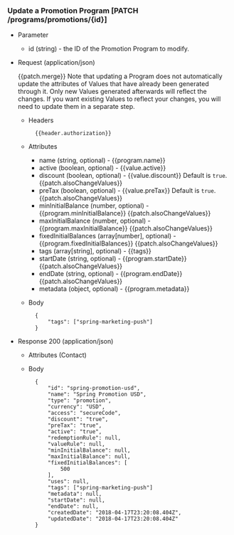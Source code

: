 ### Update a Promotion Program [PATCH /programs/promotions/{id}]

+ Parameter
    + id (string) - the ID of the Promotion Program to modify.

+ Request (application/json)

    {{patch.merge}} 
    Note that updating a Program does not automatically update the attributes of Values that have already been generated through it. Only new Values generated afterwards will reflect the changes. If you want existing Values to reflect your changes, you will need to update them in a separate step. 

    + Headers
    
            {{header.authorization}}
        
    + Attributes
        + name (string, optional) - {{program.name}}
        + active (boolean, optional) - {{value.active}}
        + discount (boolean, optional) - {{value.discount}} Default is `true`. {{patch.alsoChangeValues}}
        + preTax (boolean, optional) - {{value.preTax}} Default is `true`. {{patch.alsoChangeValues}}
        + minInitialBalance (number, optional) - {{program.minInitialBalance}} {{patch.alsoChangeValues}}
        + maxInitialBalance (number, optional) - {{program.maxInitialBalance}} {{patch.alsoChangeValues}}
        + fixedInitialBalances (array[number], optional) -  {{program.fixedInitialBalances}} {{patch.alsoChangeValues}}
        + tags (array[string], optional) - {{tags}}
        + startDate (string, optional) - {{program.startDate}} {{patch.alsoChangeValues}}
        + endDate (string, optional) - {{program.endDate}} {{patch.alsoChangeValues}}
        + metadata (object, optional) - {{program.metadata}}

    + Body

            {
                "tags": ["spring-marketing-push"]
            }
    
+ Response 200 (application/json)
    + Attributes (Contact)

    + Body
            
            {
                "id": "spring-promotion-usd",
                "name": "Spring Promotion USD",
                "type": "promotion",
                "currency": "USD",
                "access": "secureCode",
                "discount": "true",
                "preTax": "true",
                "active": "true",
                "redemptionRule": null,
                "valueRule": null,
                "minInitialBalance": null,
                "maxInitialBalance": null,
                "fixedInitialBalances": [
                    500
                ],
                "uses": null,
                "tags": ["spring-marketing-push"]
                "metadata": null,
                "startDate": null,
                "endDate": null,
                "createdDate": "2018-04-17T23:20:08.404Z",
                "updatedDate": "2018-04-17T23:20:08.404Z"
            }
